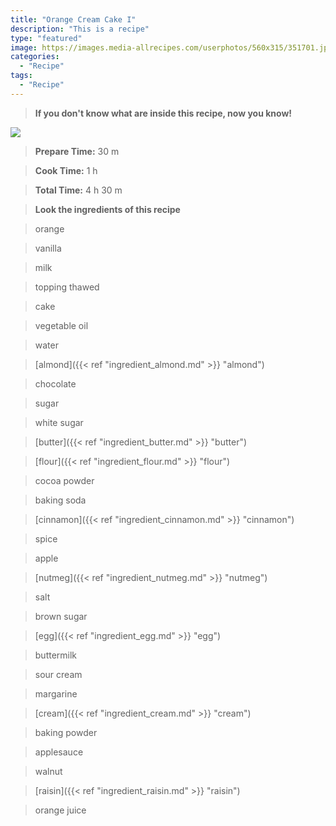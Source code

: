 ```yaml
---
title: "Orange Cream Cake I"
description: "This is a recipe"
type: "featured"
image: https://images.media-allrecipes.com/userphotos/560x315/351701.jpg
categories: 
  - "Recipe"
tags: 
  - "Recipe"
---
```



>**If you don't know what are inside this recipe, now you know!**

![](../images/Recipes-Banner.jpg)
> **Prepare Time:** 30 m


> **Cook Time:** 1 h


> **Total Time:** 4 h 30 m

> **Look the ingredients of this recipe**

> orange

> vanilla

> milk

> topping thawed

> cake

> vegetable oil

> water

> [almond]({{< ref "ingredient_almond.md" >}} "almond")

> chocolate

> sugar

> white sugar

> [butter]({{< ref "ingredient_butter.md" >}} "butter")

> [flour]({{< ref "ingredient_flour.md" >}} "flour")

> cocoa powder

> baking soda

> [cinnamon]({{< ref "ingredient_cinnamon.md" >}} "cinnamon")

> spice

> apple

> [nutmeg]({{< ref "ingredient_nutmeg.md" >}} "nutmeg")

> salt

> brown sugar

> [egg]({{< ref "ingredient_egg.md" >}} "egg")

> buttermilk

> sour cream

> margarine

> [cream]({{< ref "ingredient_cream.md" >}} "cream")

> baking powder

> applesauce

> walnut

> [raisin]({{< ref "ingredient_raisin.md" >}} "raisin")

> orange juice

